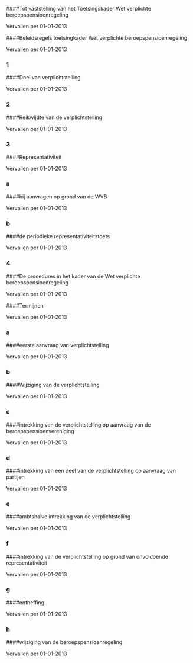 <meta http-equiv='Content-Type' content='text/html; charset=utf-8' />


####Tot vaststelling van het Toetsingskader Wet verplichte beroepspensioenregeling

Vervallen per 01-01-2013 

####Beleidsregels toetsingkader Wet verplichte beroepspensioenregeling

Vervallen per 01-01-2013 

### 1 

####Doel van verplichtstelling

Vervallen per 01-01-2013 

### 2 

####Reikwijdte van de verplichtstelling

Vervallen per 01-01-2013 

### 3 

####Representativiteit

Vervallen per 01-01-2013 

### a 

####bij aanvragen op grond van de WVB

Vervallen per 01-01-2013 

### b 

####de periodieke representativiteitstoets

Vervallen per 01-01-2013 

### 4 

####De procedures in het kader van de Wet verplichte beroepspensioenregeling

Vervallen per 01-01-2013 

####Termijnen

Vervallen per 01-01-2013 

### a 

####eerste aanvraag van verplichtstelling

Vervallen per 01-01-2013 

### b 

####Wijziging van de verplichtstelling

Vervallen per 01-01-2013 

### c 

####intrekking van de verplichtstelling op aanvraag van de beroepspensioenvereniging

Vervallen per 01-01-2013 

### d 

####intrekking van een deel van de verplichtstelling op aanvraag van partijen

Vervallen per 01-01-2013 

### e 

####ambtshalve intrekking van de verplichtstelling

Vervallen per 01-01-2013 

### f 

####intrekking van de verplichtstelling op grond van onvoldoende representativiteit

Vervallen per 01-01-2013 

### g 

####ontheffing

Vervallen per 01-01-2013 

### h 

####wijziging van de beroepspensioenregeling

Vervallen per 01-01-2013 

